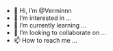 - 👋 Hi, I’m @Verminnn
- 👀 I’m interested in ...
- 🌱 I’m currently learning ...
- 💞️ I’m looking to collaborate on ...
- 📫 How to reach me ...

<!---
Verminnn/Verminnn is a ✨ special ✨ repository because its `README.md` (this file) appears on your GitHub profile.
You can click the Preview link to take a look at your changes.
--->
